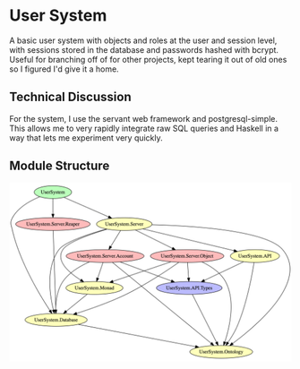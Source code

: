 # User System

A basic user system with objects and roles at the user and session level, with 
sessions stored in the database and passwords hashed with bcrypt. Useful for branching off of for 
other projects, kept tearing it out of old ones so I figured I'd give it a home.

## Technical Discussion

For the system, I use the servant web framework and postgresql-simple. This
allows me to very rapidly integrate raw SQL queries and Haskell in a way
that lets me experiment very quickly.

## Module Structure

![Module Structure](mods.png)
